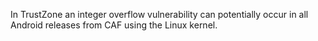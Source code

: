 In TrustZone an integer overflow vulnerability can potentially occur in all Android releases from CAF using the Linux kernel.